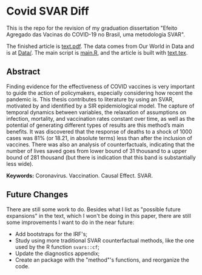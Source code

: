 # Covid SVAR Diff
This is the repo for the revision of my graduation dissertation "Efeito Agregado das Vacinas do COVID-19 no Brasil, uma metodologia SVAR".

The finished article is [text.pdf](text.pdf). The data comes from Our World in Data and is at [Data/](Data/). The main script is [main.R](main.R), and the article is built with [text.tex](text.tex).


## Abstract
Finding evidence for the effectiveness of COVID vaccines is very important to guide the action of policymakers, especially considering how recent the pandemic is. This thesis contributes to literature by using an SVAR, motivated by and identified by a SIR epidemiological model. The capture of temporal dynamics between variables, the relaxation of assumptions on infection, mortality, and vaccination rates constant over time, as well as the potential of generating different types of results are this method’s main benefits. It was discovered that the response of deaths to a shock of 1000 cases was 81\% (or 18.21, in absolute terms) less than after the inclusion of vaccines. There was also an analysis of counterfactuals, indicating that the number of lives saved goes from lower bound of 31 thousand to a upper bound of 281 thousand (but there is indication that this band is substantially less wide).

**Keywords:** Coronavirus. Vaccination. Causal Effect. SVAR.


## Future Changes
There are still some work to do. Besides what I list as "possible future expansions" in the text, which I won't be doing in this paper, there are still some improvements I want to do in the near future:

- Add bootstraps for the IRF's;
- Study using more traditional SVAR counterfactual methods, like the one used by the R function `svars::cf`;
- Update the diagnostics appendix;
- Create an package with the "method"'s functions, and reorganize the code.
